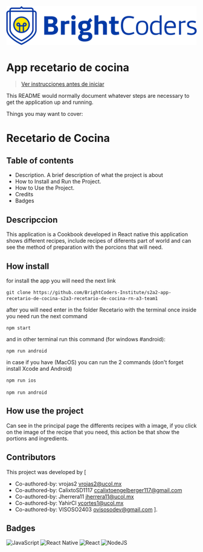 ![BrightCoders Logo](img/logo.png)

# App recetario de cocina

> [Ver instrucciones antes de iniciar](./instructions.md)

This README would normally document whatever steps are necessary to get the application up and running.

Things you may want to cover:

# Recetario de Cocina 

## Table of contents

- Description. A brief description of what the project is about
- How to Install and Run the Project.
- How to Use the Project.
- Credits
- Badges

## Descripccion 

This application is a Cookbook developed in React native this application shows different recipes, include recipes of diferents part of world and can see the method of preparation with the porcions that will need.

## How install 

for install the app you will need the next link 
```
git clone https://github.com/BrightCoders-Institute/s2a2-app-recetario-de-cocina-s2a3-recetario-de-cocina-rn-a3-team1

```
after you will need enter in the folder Recetario with the terminal once inside you need run the next command
```
npm start

```
and in other terminal run this command (for windows #android):
```
npm run android 

```
in case if you have (MacOS) you can run the 2 commands (don't forget install Xcode and Android)
```
npm run ios

npm run android 

```
## How use the project
Can see in the principal page the differents recipes with a image, if you click on the image of the recipe that you need, this action be that show the portions and ingredients.

## Contributors

This project was developed by [

- Co-authored-by: vrojas2 vrojas2@ucol.mx
- Co-authored-by: CalixtoSD1117 ccalixtoengelberger117@gmail.com
- Co-authored-by: Jherrera11 jherrera11@ucol.mx
- Co-authored-by: YahirCl ycortes1@ucol.mx
- Co-authored-by: VISOSO2403 ovisosodev@gmail.com ].

## Badges

![JavaScript](https://img.shields.io/badge/javascript-%23323330.svg?style=for-the-badge&logo=javascript&logoColor=%23F7DF1E) ![React Native](https://img.shields.io/badge/react_native-%2320232a.svg?style=for-the-badge&logo=react&logoColor=%2361DAFB) ![React](https://img.shields.io/badge/react-%2320232a.svg?style=for-the-badge&logo=react&logoColor=%2361DAFB) ![NodeJS](https://img.shields.io/badge/node.js-6DA55F?style=for-the-badge&logo=node.js&logoColor=white)
